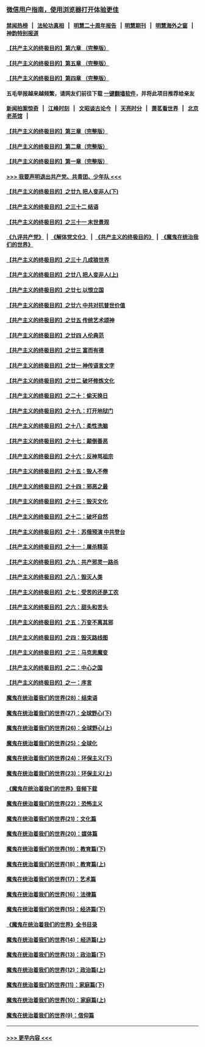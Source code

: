 ### [微信用户指南，使用浏览器打开体验更佳](https://github.com/gfw-breaker/banned-news1/blob/master/indexes/wechat-guide.md?t=0)
#### [禁闻热榜](热点新闻.md?t=0)  &nbsp;&nbsp;|&nbsp;&nbsp; [法轮功真相](https://github.com/gfw-breaker/truth/blob/master/README.md?t=0) &nbsp;&nbsp;|&nbsp;&nbsp; [明慧二十周年报告](https://github.com/gfw-breaker/mh-reports/blob/master/README.md?t=0) &nbsp;&nbsp;|&nbsp;&nbsp;[明慧期刊](https://github.com/gfw-breaker/mh-qikan) &nbsp;&nbsp;|&nbsp;&nbsp; [明慧海外之窗](https://github.com/gfw-breaker/mh-news/blob/master/README.md?t=0) &nbsp;&nbsp;|&nbsp;&nbsp; [神韵特别报道](https://github.com/gfw-breaker/mh-news/blob/master/shenyun.md?t=0)
#### [【共产主义的终极目的】第六章 （完整版）](../pages/nsc422/n11428913.md?t=02140733) 
#### [【共产主义的终极目的】第五章 （完整版）](../pages/nsc422/n11428912.md?t=02140733) 
#### [【共产主义的终极目的】第四章 （完整版）](../pages/nsc422/n11428907.md?t=02140733) 
#### 五毛举报越来越频繁，请网友们前往下载 [一键翻墙软件](https://github.com/gfw-breaker/ssr-accounts)，并将此项目推荐给亲友
#### [新闻拍案惊奇](https://github.com/gfw-breaker/banned-news1/blob/master/pages/link4.md) &nbsp;&nbsp;|&nbsp;&nbsp; [江峰时刻](https://github.com/gfw-breaker/banned-news1/blob/master/pages/link4.md) &nbsp;&nbsp;|&nbsp;&nbsp; [文昭谈古论今](https://github.com/gfw-breaker/banned-news1/blob/master/pages/link4.md) &nbsp;&nbsp;|&nbsp;&nbsp; [天亮时分](https://github.com/gfw-breaker/banned-news1/blob/master/pages/link4.md) &nbsp;&nbsp;|&nbsp;&nbsp; [萧茗看世界](https://github.com/gfw-breaker/banned-news1/blob/master/pages/link4.md) &nbsp;&nbsp;|&nbsp;&nbsp; [北京老茶馆](https://github.com/gfw-breaker/banned-news1/blob/master/pages/link4.md) &nbsp;&nbsp;|&nbsp;&nbsp; 
#### [【共产主义的终极目的】第三章（完整版）](../pages/nsc422/n11428848.md?t=02140733) 
#### [【共产主义的终极目的】第二章（完整版）](../pages/nsc422/n11428831.md?t=02140733) 
#### [【共产主义的终极目的】第一章（完整版）](../pages/nsc422/n11417651.md?t=02140733) 
#### [>>> 我要声明退出共产党、共青团、少年队 <<<](https://github.com/begood0513/goodnews/blob/master/quit/letter.md) 
#### [【共产主义的终极目的】之廿九 把人变非人(下)](../pages/nsc422/n11344140.md?t=02140733) 
#### [【共产主义的终极目的】之三十二 结语](../pages/nsc422/n11360535.md?t=02140733) 
#### [【共产主义的终极目的】之三十一 末世景观](../pages/nsc422/n11351129.md?t=02140733) 
#### [《九评共产党》](https://github.com/begood0513/9ping.md/blob/master/README.md) &nbsp;|&nbsp; [《解体党文化》](../../../../jtdwh.md/blob/master/README.md)  &nbsp;|&nbsp; [《共产主义的终极目的》](../../../../gczydzjmd.md/blob/master/README.md) &nbsp;|&nbsp; [《魔鬼在统治我们的世界》](../../../../mgztzwmdsj.md/blob/master/README.md) 
#### [【共产主义的终极目的】之三十 几成狼世界](../pages/nsc422/n11348280.md?t=02140733) 
#### [【共产主义的终极目的】之廿八 把人变非人(上)](../pages/nsc422/n11340492.md?t=02140733) 
#### [【共产主义的终极目的】之廿七 以恨立国](../pages/nsc422/n11336944.md?t=02140733) 
#### [【共产主义的终极目的】之廿六 中共对抗普世价值](../pages/nsc422/n11324785.md?t=02140733) 
#### [【共产主义的终极目的】之廿五 传统艺术颂神](../pages/nsc422/n11296396.md?t=02140733) 
#### [【共产主义的终极目的】之廿四 人伦典范](../pages/nsc422/n11296397.md?t=02140733) 
#### [【共产主义的终极目的】之廿三 富而有德](../pages/nsc422/n11283598.md?t=02140733) 
#### [【共产主义的终极目的】之廿一 神传语言文字](../pages/nsc422/n11263265.md?t=02140733) 
#### [【共产主义的终极目的】之廿二 破坏修炼文化](../pages/nsc422/n11245728.md?t=02140733) 
#### [【共产主义的终极目的】之二十：偷天换日](../pages/nsc422/n11238846.md?t=02140733) 
#### [【共产主义的终极目的】之十九：打开地狱门](../pages/nsc422/n11206376.md?t=02140733) 
#### [【共产主义的终极目的】之十八：柔性洗脑](../pages/nsc422/n11199994.md?t=02140733) 
#### [【共产主义的终极目的】之十七：颠倒善恶](../pages/nsc422/n11179782.md?t=02140733) 
#### [【共产主义的终极目的】之十六：反神骂祖宗](../pages/nsc422/n11166798.md?t=02140733) 
#### [【共产主义的终极目的】之十五：毁人不倦](../pages/nsc422/n11166792.md?t=02140733) 
#### [【共产主义的终极目的】之十四：邪恶之最](../pages/nsc422/n11150249.md?t=02140733) 
#### [【共产主义的终极目的】之十三：毁灭文化](../pages/nsc422/n11135227.md?t=02140733) 
#### [【共产主义的终极目的】之十二：破坏自然](../pages/nsc422/n11135214.md?t=02140733) 
#### [【共产主义的终极目的】之十：苏俄预演 中共登台](../pages/nsc422/n11118424.md?t=02140733) 
#### [【共产主义的终极目的】之十一：屠杀精英](../pages/nsc422/n11118442.md?t=02140733) 
#### [【共产主义的终极目的】之九：共产邪灵一路杀](../pages/nsc422/n11114139.md?t=02140733) 
#### [【共产主义的终极目的】之八：毁灭人类](../pages/nsc422/n11108503.md?t=02140733) 
#### [【共产主义的终极目的】之七：受苦的还是工农](../pages/nsc422/n11101809.md?t=02140733) 
#### [【共产主义的终极目的】之六：甜头和苦头](../pages/nsc422/n11096971.md?t=02140733) 
#### [【共产主义的终极目的】之五：万变不离其邪](../pages/nsc422/n11091285.md?t=02140733) 
#### [【共产主义的终极目的】之四：毁灭路线图](../pages/nsc422/n11086284.md?t=02140733) 
#### [【共产主义的终极目的】之三：马克思魔变](../pages/nsc422/n11061941.md?t=02140733) 
#### [【共产主义的终极目的】之二：中心之国](../pages/nsc422/n11047728.md?t=02140733) 
#### [【共产主义的终极目的】之一：序言](../pages/nsc422/n11086077.md?t=02140733) 
#### [魔鬼在统治着我们的世界(28)：结束语](../pages/nsc422/n10936246.md?t=02140733) 
#### [魔鬼在统治着我们的世界(27)：全球野心(下)](../pages/nsc422/n10928319.md?t=02140733) 
#### [魔鬼在统治着我们的世界(26)：全球野心(上)](../pages/nsc422/n10900318.md?t=02140733) 
#### [魔鬼在统治着我们的世界(25)：全球化](../pages/nsc422/n10788205.md?t=02140733) 
#### [魔鬼在统治着我们的世界(24)：环保主义(下)](../pages/nsc422/n10695307.md?t=02140733) 
#### [魔鬼在统治着我们的世界(23)：环保主义(上)](../pages/nsc422/n10688613.md?t=02140733) 
#### [《魔鬼在统治着我们的世界》音频下载](../pages/nsc422/n10635553.md?t=02140733) 
#### [魔鬼在统治着我们的世界(22)：恐怖主义](../pages/nsc422/n10614727.md?t=02140733) 
#### [魔鬼在统治着我们的世界(21)：文化篇](../pages/nsc422/n10597706.md?t=02140733) 
#### [魔鬼在统治着我们的世界(20)：媒体篇](../pages/nsc422/n10586579.md?t=02140733) 
#### [魔鬼在统治着我们的世界(19)：教育篇(下)](../pages/nsc422/n10564808.md?t=02140733) 
#### [魔鬼在统治着我们的世界(18)：教育篇(上)](../pages/nsc422/n10526970.md?t=02140733) 
#### [魔鬼在统治着我们的世界(17)：艺术篇](../pages/nsc422/n10499093.md?t=02140733) 
#### [魔鬼在统治着我们的世界(16)：法律篇](../pages/nsc422/n10485969.md?t=02140733) 
#### [魔鬼在统治着我们的世界(15)：经济篇(下)](../pages/nsc422/n10469975.md?t=02140733) 
#### [《魔鬼在统治着我们的世界》全书目录](../pages/nsc422/n10464261.md?t=02140733) 
#### [魔鬼在统治着我们的世界(14)：经济篇(上)](../pages/nsc422/n10457370.md?t=02140733) 
#### [魔鬼在统治着我们的世界(13)：政治篇(下)](../pages/nsc422/n10448270.md?t=02140733) 
#### [魔鬼在统治着我们的世界(12)：政治篇(上)](../pages/nsc422/n10444576.md?t=02140733) 
#### [魔鬼在统治着我们的世界(11)：家庭篇(下)](../pages/nsc422/n10440961.md?t=02140733) 
#### [魔鬼在统治着我们的世界(10)：家庭篇(上)](../pages/nsc422/n10435448.md?t=02140733) 
#### [魔鬼在统治着我们的世界(9)：信仰篇](../pages/nsc422/n10432159.md?t=02140733) 

----
#### [ >>> 更早内容 <<< ](../indexes/nsc422-earlier.md)
